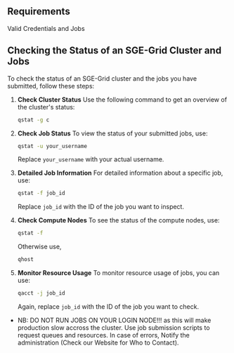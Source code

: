 ## Requirements
Valid Credentials and Jobs

## Checking the Status of an SGE-Grid Cluster and Jobs

To check the status of an SGE-Grid cluster and the jobs you have submitted, follow these steps:

1. **Check Cluster Status**
    Use the following command to get an overview of the cluster's status:
    ```bash
    qstat -g c
    ```

2. **Check Job Status**
    To view the status of your submitted jobs, use:
    ```bash
    qstat -u your_username
    ```
    Replace `your_username` with your actual username.

3. **Detailed Job Information**
    For detailed information about a specific job, use:
    ```bash
    qstat -f job_id
    ```
    Replace `job_id` with the ID of the job you want to inspect.

4. **Check Compute Nodes**
    To see the status of the compute nodes, use:
    ```bash
    qstat -f
    ```
    Otherwise use,
    ```bash
    qhost
    ```
5. **Monitor Resource Usage**
    To monitor resource usage of jobs, you can use:
    ```bash
    qacct -j job_id
    ```
    Again, replace `job_id` with the ID of the job you want to check.

 
- NB: DO NOT RUN JOBS ON YOUR LOGIN NODE!!! as this will make production slow accross the cluster. Use job submission scripts to request queues and resources.
In case of errors, Notify the administration (Check our Website for Who to Contact).